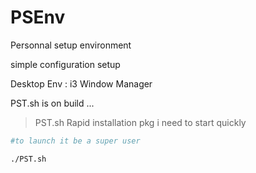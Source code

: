 # PSEnv
Personnal  setup  environment

simple configuration setup 

Desktop Env : i3 Window Manager 

PST.sh is on build ... 

> PST.sh 
Rapid installation pkg i need to start quickly 

```bash 
#to launch it be a super user 

./PST.sh 

``` 


